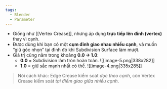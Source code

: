 ```yaml
---
tags:
  - Blender
  - Parameter
---
```

- Giống như [[Vertex Crease]], nhưng áp dụng **trực tiếp lên đỉnh (vertex)** thay vì cạnh.
- Được dùng khi bạn có một **cụm đỉnh giao nhau nhiều cạnh**, và muốn “giữ góc nhọn” tại đỉnh đó khi Subdivision Surface làm mượt.
- Giá trị cũng nằm trong khoảng **0.0 → 1.0**:
    - **0.0** = Subdivision làm tròn hoàn toàn.
        ![[image-5.png|338x282]]
    - **1.0** = giữ sắc mạnh nhất có thể.
        ![[image-4.png|335x285]]

> Nói cách khác: Edge Crease kiểm soát _dọc theo cạnh_, còn Vertex Crease kiểm soát _tại điểm giao giữa nhiều cạnh_.